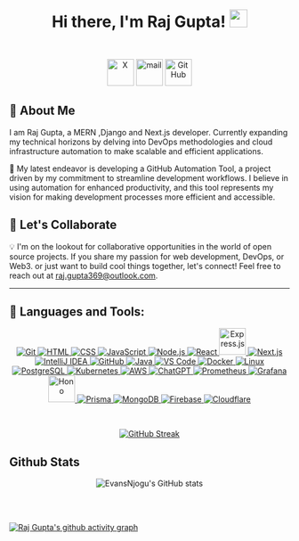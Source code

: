 <h1 align="center">Hi there, I'm Raj Gupta!</a> <img
src="https://raw.githubusercontent.com/MartinHeinz/MartinHeinz/master/wave.gif" height="32" /></h1>
<br />

<p align="center">
  <a href="https://x.com/LevelUpRaaz/">
    <img alt="X" title="x" height="48" width="48" src="https://cdn.simpleicons.org/x/white"></a>
  <a href="mailto:raj.gupta369@outlook.com">
    <img alt="mail" title="mail" height="48" width="48" src="https://cdn.simpleicons.org/gmail"></a>
  <a href="https://github.com/Rajgupta36">
    <picture>
      <source media="(prefers-color-scheme: dark)" srcset="https://cdn.simpleicons.org/github/white">
      <img alt="GitHub" title="GitHub" height="48" width="48" src="https://cdn.simpleicons.org/github"></picture></a>
</p>

## 🧠 About Me

I am Raj Gupta, a MERN ,Django and Next.js developer. Currently expanding my technical horizons by delving into DevOps methodologies and cloud infrastructure automation to make scalable and efficient applications.

🤖 My latest endeavor is developing a GitHub Automation Tool, a project driven by my commitment to streamline development workflows. I believe in using automation for enhanced productivity, and this tool represents my vision for making development processes more efficient and accessible.


## 👯 Let's Collaborate

💡 I'm on the lookout for collaborative opportunities in the world of open source projects. If you share my passion for web development, DevOps, or Web3. or just want to build cool things together, let's connect! Feel free to reach out at [raj.gupta369@outlook.com](mailto:raj.gupta369@outlook.com).

---

## 🚀 Languages and Tools:

<p align="center">
    <a href="https://git-scm.com/" target="_blank"> 
        <img src="https://img.icons8.com/color/48/000000/git.png" alt="Git"/> 
    </a>
    <a href="https://html.com/" target="_blank"> 
        <img src="https://img.icons8.com/color/48/000000/html-5--v1.png" alt="HTML"/> 
    </a>   
    <a href="https://www.w3.org/Style/CSS/Overview.en.html" target="_blank"> 
        <img src="https://img.icons8.com/color/48/000000/css3.png" alt="CSS"/> 
    </a> 
    <a href="https://www.javascript.com/" target="_blank"> 
        <img src="https://img.icons8.com/color/48/000000/javascript.png" alt="JavaScript"/> 
    </a>
    <a href="https://nodejs.org/" target="_blank"> 
        <img src="https://img.icons8.com/color/48/000000/nodejs.png" alt="Node.js"/> 
    </a>
    <a href="https://react.dev/" target="_blank"> 
        <img src="https://img.icons8.com/color/48/react-native.png" alt="React"/> 
    </a>
    <a href="https://expressjs.com/" target="_blank"> 
        <img src="https://img.icons8.com/?size=100&id=kg46nzoJrmTR&format=png&color=666666" alt="Express.js" width="48" height="48"/> 
    </a>
    <a href="https://nextjs.org/" target="_blank"> 
        <img src="https://img.icons8.com/color/48/000000/nextjs.png" alt="Next.js"/> 
    </a>
    <a href="https://www.jetbrains.com/idea/" target="_blank"> 
        <img src="https://img.icons8.com/color/48/000000/intellij-idea.png" alt="IntelliJ IDEA"/> 
    </a>
    <a href="https://github.com/" target="_blank"> 
        <img src="https://img.icons8.com/?size=48&id=12599&format=png&color=666666" alt="GitHub"/> 
    </a>
    <a href="https://www.java.com/en/" target="_blank"> 
        <img src="https://img.icons8.com/color/48/000000/java-coffee-cup-logo--v1.png" alt="Java"/> 
    </a>
    <a href="https://code.visualstudio.com/" target="_blank"> 
        <img src="https://img.icons8.com/color/48/000000/visual-studio-code-2019.png" alt="VS Code"/> 
    </a>
    <a href="https://www.docker.com/" target="_blank"> 
        <img src="https://img.icons8.com/fluency/48/null/docker.png" alt="Docker"/> 
    </a>
    <a href="https://www.linux.com/" target="_blank"> 
        <img src="https://img.icons8.com/color/48/null/linux--v1.png" alt="Linux"/> 
    </a>
    <a href="https://www.postgresql.org/" target="_blank"> 
        <img src="https://img.icons8.com/color/48/postgreesql.png" alt="PostgreSQL"/> 
    </a>
    <a href="https://kubernetes.io/" target="_blank"> 
        <img src="https://img.icons8.com/color/48/kubernetes.png" alt="Kubernetes"/> 
    </a>
    <a href="https://aws.amazon.com/" target="_blank"> 
        <img src="https://img.icons8.com/color/48/amazon-web-services.png" alt="AWS"/> 
    </a>
    <a href="https://chatgpt.com/" target="_blank"> 
        <img src="https://img.icons8.com/ios/50/chatgpt.png" alt="ChatGPT"/> 
    </a>
    <a href="https://prometheus.io/" target="_blank"> 
        <img src="https://img.icons8.com/?size=48&id=Ei4ZhVQvIMHE&format=png&color=000000" alt="Prometheus"/> 
    </a>
    <a href="https://grafana.com/" target="_blank"> 
        <img src="https://img.icons8.com/color/48/grafana.png" alt="Grafana"/> 
    </a>
    <a href="https://hono.dev/" target="_blank"> 
        <img src="https://hono.dev/favicon.ico" width="48" height="48" alt="Hono"/> 
    </a>
    <a href="https://www.prisma.io/" target="_blank"> 
        <img src="https://img.icons8.com/?size=48&id=YKKmRFS8Utmm&format=png&color=000000" alt="Prisma"/> 
    </a>
    <a href="https://www.mongodb.com/" target="_blank"> 
        <img src="https://img.icons8.com/color/48/mongodb.png" alt="MongoDB"/> 
    </a>
    <a href="https://firebase.google.com/" target="_blank"> 
        <img src="https://img.icons8.com/color/48/firebase.png" alt="Firebase"/> 
    </a>
    <a href="https://www.cloudflare.com/" target="_blank"> 
        <img src="https://img.icons8.com/color/48/cloudflare.png" alt="Cloudflare"/> 
    </a>
</p>

<br/>

<p align="center">
  <a href="https://git.io/streak-stats">
    <img src="https://streak-stats.demolab.com/?user=Rajgupta36&theme=graywhite" alt="GitHub Streak" />
  </a>
</p>

## Github Stats

<p align="center">
  <img src="https://github-readme-stats.vercel.app/api?username=Rajgupta36&show_icons=true&theme=graywhite" alt="EvansNjogu's GitHub stats" />
</p>

<br/>
<br/>

[![Raj Gupta's github activity graph](https://github-readme-activity-graph.vercel.app/graph?username=Rajgupta36&theme=green)](https://github.com/Rajgupta36/github-readme-activity-graph)
